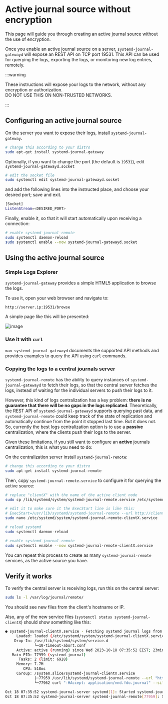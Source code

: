 # Active journal source without encryption

This page will guide you through creating an active journal source without the use of encryption.

Once you enable an active journal source on a server, `systemd-journal-gatewayd` will expose an REST API on TCP port 19531. This API can be used for querying the logs, exporting the logs, or monitoring new log entries, remotely.

:::warning

These instructions will expose your logs to the network, without any encryption or authorization.<br/>
DO NOT USE THIS ON NON-TRUSTED NETWORKS.

:::

## Configuring an active journal source

On the server you want to expose their logs, install `systemd-journal-gateway`.

```bash
# change this according to your distro
sudo apt-get install systemd-journal-gateway
```

Optionally, if you want to change the port (the default is `19531`), edit `systemd-journal-gatewayd.socket`

```bash
# edit the socket file
sudo systemctl edit systemd-journal-gatewayd.socket
```

and add the following lines into the instructed place, and choose your desired port; save and exit.

```bash
[Socket]
ListenStream=<DESIRED_PORT>
```

Finally, enable it, so that it will start automatically upon receiving a connection:

```bash
# enable systemd-journal-remote
sudo systemctl daemon-reload 
sudo systemctl enable --now systemd-journal-gatewayd.socket
```

## Using the active journal source

### Simple Logs Explorer

`systemd-journal-gateway` provides a simple HTML5 application to browse the logs.

To use it, open your web browser and navigate to:

```text
http://server.ip:19531/browse
```

A simple page like this will be presented:

![image](https://github.com/netdata/netdata/assets/2662304/4da88bf8-6398-468b-a359-68db0c9ad419)

### Use it with `curl`

`man systemd-journal-gatewayd` documents the supported API methods and provides examples to query the API using `curl` commands.

### Copying the logs to a central journals server

`systemd-journal-remote` has the ability to query instances of `systemd-journal-gatewayd` to fetch their logs, so that the central server fetches the logs, instead of waiting for the individual servers to push their logs to it.

However, this kind of logs centralization has a key problem: **there is no guarantee that there will be no gaps in the logs replicated**. Theoretically, the REST API of `systemd-journal-gatewayd` supports querying past data, and `systemd-journal-remote` could keep track of the state of replication and automatically continue from the point it stopped last time. But it does not. So, currently the best logs centralization option is to use a **passive** centralization, where the clients push their logs to the server.

Given these limitations, if you still want to configure an **active** journals centralization, this is what you need to do:

On the centralization server install `systemd-journal-remote`:

```bash
# change this according to your distro
sudo apt-get install systemd-journal-remote
```

Then, copy `systemd-journal-remote.service` to configure it for querying the active source:

```bash
# replace "clientX" with the name of the active client node
sudo cp /lib/systemd/system/systemd-journal-remote.service /etc/systemd/system/systemd-journal-remote-clientX.service

# edit it to make sure it the ExecStart line is like this:
# ExecStart=/usr/lib/systemd/systemd-journal-remote --url http://clientX:19531/entries?follow
sudo nano /etc/systemd/system/systemd-journal-remote-clientX.service

# reload systemd
sudo systemctl daemon-reload
```

```bash
# enable systemd-journal-remote
sudo systemctl enable --now systemd-journal-remote-clientX.service
```

You can repeat this process to create as many `systemd-journal-remote` services, as the active source you have.

## Verify it works

To verify the central server is receiving logs, run this on the central server:

```bash
sudo ls -l /var/log/journal/remote/
```

You should see new files from the client's hostname or IP.

Also, any of the new service files (`systemctl status systemd-journal-clientX`) should show something like this:

```bash
● systemd-journal-clientX.service - Fetching systemd journal logs from 192.168.2.146
     Loaded: loaded (/etc/systemd/system/systemd-journal-clientX.service; enabled; preset: disabled)
    Drop-In: /usr/lib/systemd/system/service.d
             └─10-timeout-abort.conf
     Active: active (running) since Wed 2023-10-18 07:35:52 EEST; 23min ago
   Main PID: 77959 (systemd-journal)
      Tasks: 2 (limit: 6928)
     Memory: 7.7M
        CPU: 518ms
     CGroup: /system.slice/systemd-journal-clientX.service
             ├─77959 /usr/lib/systemd/systemd-journal-remote --url "http://192.168.2.146:19531/entries?follow"
             └─77962 curl "-HAccept: application/vnd.fdo.journal" --silent --show-error "http://192.168.2.146:19531/entries?follow"

Oct 18 07:35:52 systemd-journal-server systemd[1]: Started systemd-journal-clientX.service - Fetching systemd journal logs from 192.168.2.146.
Oct 18 07:35:52 systemd-journal-server systemd-journal-remote[77959]: Spawning curl http://192.168.2.146:19531/entries?follow...
```
